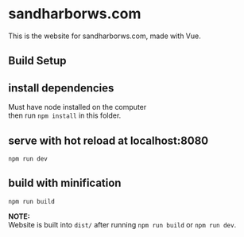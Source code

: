 # sandharborws.com

This is the website for sandharborws.com, made with Vue.

## Build Setup

## install dependencies
Must have node installed on the computer  
then run `npm install` in this folder.

## serve with hot reload at localhost:8080
`npm run dev`

## build with minification
`npm run build`  
  
**NOTE:**  
Website is built into `dist/` after running `npm run build` or `npm run dev`.
  